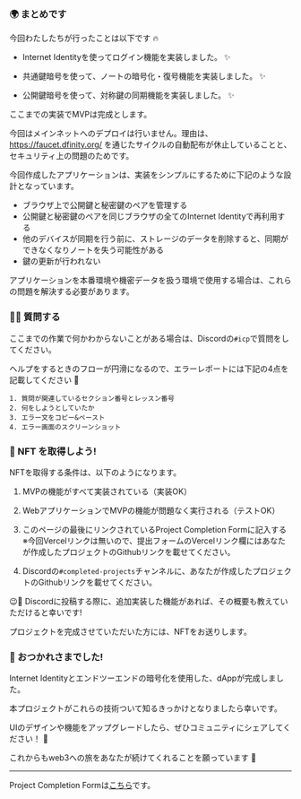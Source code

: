 ### 🌍 まとめです

今回わたしたちが行ったことは以下です 🔥

- Internet Identityを使ってログイン機能を実装しました。 ✨

- 共通鍵暗号を使って、ノートの暗号化・復号機能を実装しました。 ✨

- 公開鍵暗号を使って、対称鍵の同期機能を実装しました。 ✨

ここまでの実装でMVPは完成とします。

今回はメインネットへのデプロイは行いません。理由は、https://faucet.dfinity.org/ を通じたサイクルの自動配布が休止していることと、セキュリティ上の問題のためです。

今回作成したアプリケーションは、実装をシンプルにするために下記のような設計となっています。
- ブラウザ上で公開鍵と秘密鍵のペアを管理する
- 公開鍵と秘密鍵のペアを同じブラウザの全てのInternet Identityで再利用する
- 他のデバイスが同期を行う前に、ストレージのデータを削除すると、同期ができなくなりノートを失う可能性がある
- 鍵の更新が行われない

アプリケーションを本番環境や機密データを扱う環境で使用する場合は、これらの問題を解決する必要があります。

### 🙋‍♂️ 質問する

ここまでの作業で何かわからないことがある場合は、Discordの`#icp`で質問をしてください。

ヘルプをするときのフローが円滑になるので、エラーレポートには下記の4点を記載してください 🛫

```
1. 質問が関連しているセクション番号とレッスン番号
2. 何をしようとしていたか
3. エラー文をコピー&ペースト
4. エラー画面のスクリーンショット
```

### 🎫 NFT を取得しよう!

NFTを取得する条件は、以下のようになります。

1. MVPの機能がすべて実装されている（実装OK）

2. WebアプリケーションでMVPの機能が問題なく実行される（テストOK）

3. このページの最後にリンクされているProject Completion Formに記入する  
※今回Vercelリンクは無いので、提出フォームのVercelリンク欄にはあなたが作成したプロジェクトのGithubリンクを載せてください。

4. Discordの`#completed-projects`チャンネルに、あなたが作成したプロジェクトのGithubリンクを載せてください。

😉🎉 Discordに投稿する際に、追加実装した機能があれば、その概要も教えていただけると幸いです!

プロジェクトを完成させていただいた方には、NFTをお送りします。

### 🎉 おつかれさまでした!

Internet Identityとエンドツーエンドの暗号化を使用した、dAppが完成しました。

本プロジェクトがこれらの技術ついて知るきっかけとなりましたら幸いです。

UIのデザインや機能をアップグレードしたら、ぜひコミュニティにシェアしてください！ 🤗

これからもweb3への旅をあなたが続けてくれることを願っています 🚀

---

Project Completion Formは[こちら](https://airtable.com/shrf1cCtTx0iQuszX)です。